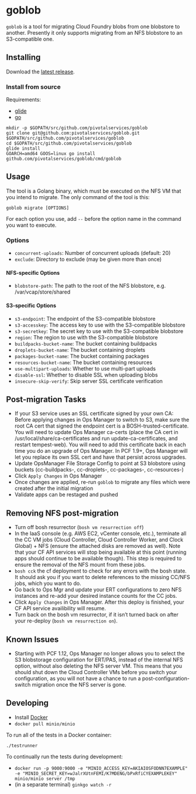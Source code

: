 # goblob

`goblob` is a tool for migrating Cloud Foundry blobs from one blobstore to
another. Presently it only supports migrating from an NFS blobstore to an
S3-compatible one.

## Installing

Download the [latest release](https://github.com/pivotalservices/goblob/releases/latest).

### Install from source

Requirements:

* [glide](https://github.com/masterminds/glide)
* [go](https://golang.org)

```
mkdir -p $GOPATH/src/github.com/pivotalservices/goblob
git clone git@github.com:pivotalservices/goblob.git $GOPATH/src/github.com/pivotalservices/goblob
cd $GOPATH/src/github.com/pivotalservices/goblob
glide install
GOARCH=amd64 GOOS=linux go install github.com/pivotalservices/goblob/cmd/goblob
```

## Usage

The tool is a Golang binary, which must be executed on the NFS VM that you intend to migrate. The only command of the tool is this:

`goblob migrate [OPTIONS]`

For each option you use, add `--` before the option name in the command you want to execute.

### Options

* `concurrent-uploads`: Number of concurrent uploads (default: 20)
* `exclude`: Directory to exclude (may be given more than once)

#### NFS-specific Options

* `blobstore-path`: The path to the root of the NFS blobstore, e.g. /var/vcap/store/shared

#### S3-specific Options

* `s3-endpoint`: The endpoint of the S3-compatible blobstore
* `s3-accesskey`: The access key to use with the S3-compatible blobstore
* `s3-secretkey`: The secret key to use with the S3-compatible blobstore
* `region`: The region to use with the S3-compatible blobstore
* `buildpacks-bucket-name`: The bucket containing buildpacks
* `droplets-bucket-name`: The bucket containing droplets
* `packages-bucket-name`: The bucket containing packages
* `resources-bucket-name`: The bucket containing resources
* `use-multipart-uploads`: Whether to use multi-part uploads
* `disable-ssl`: Whether to disable SSL when uploading blobs
* `insecure-skip-verify`: Skip server SSL certificate verification

## Post-migration Tasks

- If your S3 service uses an SSL certificate signed by your own CA: Before applying changes in Ops Manager to switch to S3, make sure the root CA cert that signed the endpoint cert is a BOSH-trusted-certificate. You will need to update Ops Manager ca-certs (place the CA cert in /usr/local/share/ca-certificates and run update-ca-certificates, and restart tempest-web). You will need to add this certificate back in each time you do an upgrade of Ops Manager. In PCF 1.9+, Ops Manager will let you replace its own SSL cert and have that persist across upgrades.
- Update OpsManager File Storage Config to point at S3 blobstore using buckets (cc-buildpacks-<uniqueid>, cc-droplets-<uniqueid>, cc-packages-<uniqueid>, cc-resources-<uniqueid>)
- Click `Apply Changes` in Ops Manager
- Once changes are applied, re-run `goblob` to migrate any files which were created after the initial migration
- Validate apps can be restaged and pushed

## Removing NFS post-migration

- Turn off bosh resurrector (`bosh vm resurrection off`)
- In the IaaS console (e.g. AWS EC2, vCenter console, etc.), terminate all the CC VM jobs (Cloud Controller, Cloud Controller Worker, and Clock Global) + NFS (ensure the attached disks are removed as well). Note that your CF API services will stop being available at this point (running apps should continue to be available though). This step is required to ensure the removal of the NFS mount from these jobs. 
- `bosh cck` the cf deployment to check for any errors with the bosh state. It should ask you if you want to delete references to the missing CC/NFS jobs, which you want to do.
- Go back to Ops Mgr and update your ERT configurations to zero NFS instances and re-add your desired instance counts for the CC jobs.
- Click `Apply Changes` in Ops Manager. After this deploy is finished, your CF API service availibility will resume.
- Turn back on the bosh vm resurrector, if it isn’t turned back on after your re-deploy (`bosh vm resurrection on`).

## Known Issues
- Starting with PCF 1.12, Ops Manager no longer allows you to select the S3 blobstorage configuration for ERT/PAS, instead of the internal NFS option, without also deleting the NFS server VM. This means that you should shut down the Cloud Controller VMs before you switch your configuration, as you will not have a chance to run a post-configuration-switch migration once the NFS server is gone.

## Developing

* Install [Docker](https://www.docker.com/products/docker)
* `docker pull minio/minio`

To run all of the tests in a Docker container:

`./testrunner`

To continually run the tests during development:

* `docker run -p 9000:9000 -e "MINIO_ACCESS_KEY=AKIAIOSFODNN7EXAMPLE" -e "MINIO_SECRET_KEY=wJalrXUtnFEMI/K7MDENG/bPxRfiCYEXAMPLEKEY" minio/minio server /tmp`
* (in a separate terminal) `ginkgo watch -r`
